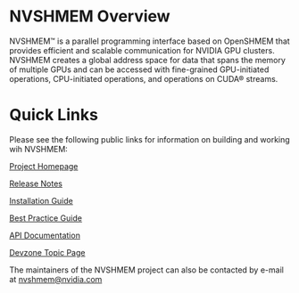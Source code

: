 # NVSHMEM Overview

NVSHMEM™ is a parallel programming interface based on OpenSHMEM that provides efficient and
scalable communication for NVIDIA GPU clusters. NVSHMEM creates a global address space for
data that spans the memory of multiple GPUs and can be accessed with fine-grained 
GPU-initiated operations, CPU-initiated operations, and operations on CUDA® streams.

# Quick Links

Please see the following public links for information on building and working wih NVSHMEM:

[Project Homepage](https://developer.nvidia.com/nvshmem)

[Release Notes](https://docs.nvidia.com/nvshmem/release-notes-install-guide/release-notes/index.html)

[Installation Guide](https://docs.nvidia.com/nvshmem/release-notes-install-guide/install-guide/index.html)

[Best Practice Guide](https://docs.nvidia.com/nvshmem/release-notes-install-guide/best-practice-guide/index.html)

[API Documentation](https://docs.nvidia.com/nvshmem/api/index.html)

[Devzone Topic Page](https://forums.developer.nvidia.com/tag/nvshmem)

The maintainers of the NVSHMEM project can also be contacted by e-mail at nvshmem@nvidia.com
